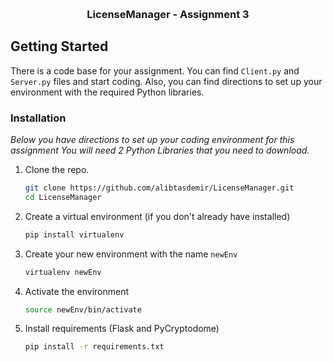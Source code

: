 <!-- Improved compatibility of back to top link: See: https://github.com/othneildrew/Best-README-Template/pull/73 -->
<a name="readme-top"></a>
<!--
*** Thanks for checking out the Best-README-Template. If you have a suggestion
*** that would make this better, please fork the repo and create a pull request
*** or simply open an issue with the tag "enhancement".
*** Don't forget to give the project a star!
*** Thanks again! Now go create something AMAZING! :D
-->


<!-- PROJECT LOGO -->
<br />
<div align="center">
  <h3 align="center">LicenseManager - Assignment 3</h3>
</div>



<!-- GETTING STARTED -->
## Getting Started

There is a code base for your assignment. You can find `Client.py` and `Server.py` files and start coding.
Also, you can find directions to set up your environment with the required Python libraries.


### Installation

_Below you have directions to set up your coding environment for this assignment
You will need 2 Python Libraries that you need to download._

1. Clone the repo.
   ```sh
   git clone https://github.com/alibtasdemir/LicenseManager.git
   cd LicenseManager
   ```
2. Create a virtual environment (if you don't already have installed)
   ```sh
   pip install virtualenv
   ```
3. Create your new environment with the name `newEnv`
   ```sh
   virtualenv newEnv
   ```
4. Activate the environment
    ```sh
    source newEnv/bin/activate
   ```
5. Install requirements (Flask and PyCryptodome)
    ```sh
    pip install -r requirements.txt
   ```